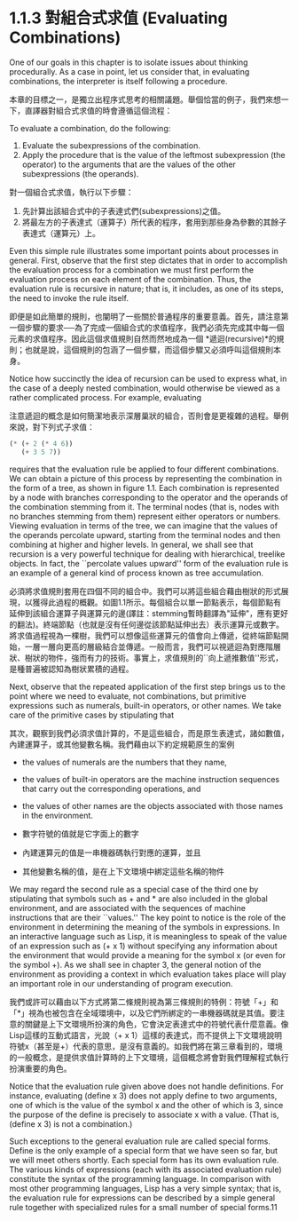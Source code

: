 # 1.1.3 對組合式求值 (Evaluating Combinations)

One of our goals in this chapter is to isolate issues about thinking procedurally. As a case in point, let us consider that, in evaluating combinations, the interpreter is itself following a procedure.

本章的目標之一，是獨立出程序式思考的相關議題。舉個恰當的例子，我們來想一下，直譯器對組合式求值的時會遵循這個流程：

To evaluate a combination, do the following: 

1.  Evaluate the subexpressions of the combination.
2.  Apply the procedure that is the value of the leftmost subexpression (the operator) to the arguments that are the values of the other subexpressions (the operands). 
    
對一個組合式求值，執行以下步驟：
 
 1. 先計算出該組合式中的子表達式們(subexpressions)之值。
 2. 將最左方的子表達式（運算子）所代表的程序，套用到那些身為參數的其餘子表達式（運算元）上。

Even this simple rule illustrates some important points about processes in general. First, observe that the first step dictates that in order to accomplish the evaluation process for a combination we must first perform the evaluation process on each element of the combination. Thus, the evaluation rule is recursive in nature; that is, it includes, as one of its steps, the need to invoke the rule itself.

即便是如此簡單的規則，也闡明了一些關於普通程序的重要意義。首先，請注意第一個步驟的要求──為了完成一個組合式的求值程序，我們必須先完成其中每一個元素的求值程序。因此這個求值規則自然而然地成為一個 *遞迴(recursive)*的規則；也就是說，這個規則的包涵了一個步驟，而這個步驟又必須呼叫這個規則本身。

Notice how succinctly the idea of recursion can be used to express what, in the case of a deeply nested combination, would otherwise be viewed as a rather complicated process. For example, evaluating

注意遞迴的概念是如何簡潔地表示深層巢狀的組合，否則會是更複雜的過程。舉例來說，對下列式子求值：

```lisp
(* (+ 2 (* 4 6))
   (+ 3 5 7))
```

requires that the evaluation rule be applied to four different combinations. We can obtain a picture of this process by representing the combination in the form of a tree, as shown in figure 1.1. Each combination is represented by a node with branches corresponding to the operator and the operands of the combination stemming from it. The terminal nodes (that is, nodes with no branches stemming from them) represent either operators or numbers. Viewing evaluation in terms of the tree, we can imagine that the values of the operands percolate upward, starting from the terminal nodes and then combining at higher and higher levels. In general, we shall see that recursion is a very powerful technique for dealing with hierarchical, treelike objects. In fact, the ``percolate values upward'' form of the evaluation rule is an example of a general kind of process known as tree accumulation.

必須將求值規則套用在四個不同的組合中。我們可以將這些組合藉由樹狀的形式展現，以獲得此過程的概觀。如圖1.1所示。每個組合以單一節點表示，每個節點有延伸到該組合運算子與運算元的邊(譯註：stemming暫時翻譯為"延伸"，應有更好的翻法)。終端節點（也就是沒有任何邊從該節點延伸出去）表示運算元或數字。將求值過程視為一棵樹，我們可以想像這些運算元的值會向上傳遞，從終端節點開始，一層一層向更高的層級結合並傳遞。一般而言，我們可以視遞迴為對應階層狀、樹狀的物件，強而有力的技術。事實上，求值規則的``向上遞推數值''形式，是種普遍被認知為樹狀累積的過程。

 Next, observe that the repeated application of the first step brings us to the point where we need to evaluate, not combinations, but primitive expressions such as numerals, built-in operators, or other names. We take care of the primitive cases by stipulating that

其次，觀察到我們必須求值計算的，不是這些組合，而是原生表達式，諸如數值，內建運算子，或其他變數名稱。我們藉由以下約定規範原生的案例
- the values of numerals are the numbers that they name,
- the values of built-in operators are the machine instruction sequences that carry out the corresponding operations, and
- the values of other names are the objects associated with those names in the environment. 

- 數字符號的值就是它字面上的數字
- 內建運算元的值是一串機器碼執行對應的運算，並且
- 其他變數名稱的值，是在上下文環境中綁定這些名稱的物件

We may regard the second rule as a special case of the third one by stipulating that symbols such as + and * are also included in the global environment, and are associated with the sequences of machine instructions that are their ``values.'' The key point to notice is the role of the environment in determining the meaning of the symbols in expressions. In an interactive language such as Lisp, it is meaningless to speak of the value of an expression such as (+ x 1) without specifying any information about the environment that would provide a meaning for the symbol x (or even for the symbol +). As we shall see in chapter 3, the general notion of the environment as providing a context in which evaluation takes place will play an important role in our understanding of program execution.

我們或許可以藉由以下方式將第二條規則視為第三條規則的特例：符號「+」和「*」視為也被包含在全域環境中，以及它們所綁定的一串機器碼就是其值。要注意的關鍵是上下文環境所扮演的角色，它會決定表達式中的符號代表什麼意義。像Lisp這樣的互動式語言，光說（+ x 1）這樣的表達式，而不提供上下文環境說明符號x（甚至是+）代表的意思，是沒有意義的。如我們將在第三章看到的，環境的一般概念，是提供求值計算時的上下文環境，這個概念將會對我們理解程式執行扮演重要的角色。

Notice that the evaluation rule given above does not handle definitions. For instance, evaluating (define x 3) does not apply define to two arguments, one of which is the value of the symbol x and the other of which is 3, since the purpose of the define is precisely to associate x with a value. (That is, (define x 3) is not a combination.)

Such exceptions to the general evaluation rule are called special forms. Define is the only example of a special form that we have seen so far, but we will meet others shortly. Each special form has its own evaluation rule. The various kinds of expressions (each with its associated evaluation rule) constitute the syntax of the programming language. In comparison with most other programming languages, Lisp has a very simple syntax; that is, the evaluation rule for expressions can be described by a simple general rule together with specialized rules for a small number of special forms.11
